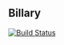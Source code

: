 ## Billary

[![Build Status](https://travis-ci.com/yannickschuchmann/billary-api.svg?token=aUhKKurVBrYziZdKYC3s&branch=master)](https://travis-ci.com/yannickschuchmann/billary-api)
